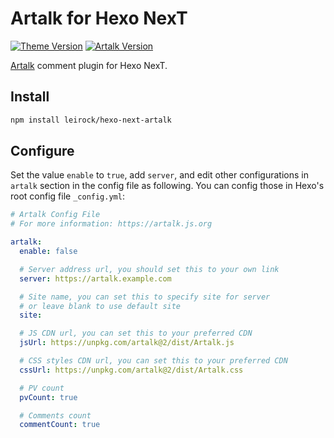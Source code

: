 # Artalk for Hexo NexT

[![Theme Version](https://img.shields.io/badge/NexT-v7.3.0+-blue?style=flat-square)](https://github.com/next-theme/hexo-theme-next)
[![Artalk Version](https://img.shields.io/badge/Artalk-v2.3.1+-558fb5?style=flat-square)](https://github.com/ArtalkJS/Artalk)

[Artalk](https://artalk.js.org) comment plugin for Hexo NexT.

## Install

```bash
npm install leirock/hexo-next-artalk
```

## Configure

Set the value `enable` to `true`, add `server`, and edit other configurations in `artalk` section in the config file as following. You can config those in Hexo's root config file `_config.yml`:

```yaml
# Artalk Config File
# For more information: https://artalk.js.org

artalk:
  enable: false

  # Server address url, you should set this to your own link
  server: https://artalk.example.com

  # Site name, you can set this to specify site for server
  # or leave blank to use default site
  site:

  # JS CDN url, you can set this to your preferred CDN
  jsUrl: https://unpkg.com/artalk@2/dist/Artalk.js

  # CSS styles CDN url, you can set this to your preferred CDN
  cssUrl: https://unpkg.com/artalk@2/dist/Artalk.css

  # PV count
  pvCount: true

  # Comments count
  commentCount: true
```
